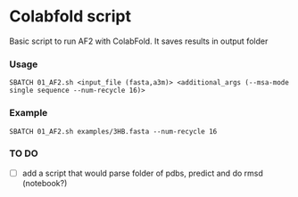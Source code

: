 # Colabfold script
Basic script to run AF2 with ColabFold. It saves results in output folder

### Usage
``` 
SBATCH 01_AF2.sh <input_file (fasta,a3m)> <additional_args (--msa-mode single sequence --num-recycle 16)>
``` 

### Example
``` 
SBATCH 01_AF2.sh examples/3HB.fasta --num-recycle 16
``` 

### TO DO
- [ ] add a script that would parse folder of pdbs, predict and do rmsd (notebook?)
